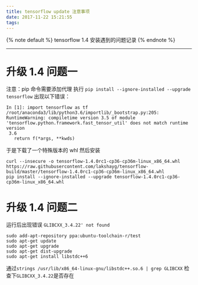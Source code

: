 ```yaml
---
title: tensorflow update 注意事项
date: 2017-11-22 15:21:55
tags:
---
```



{% note default %}
tensorflow 1.4 安装遇到的问题记录
{% endnote %}

<!--more-->

---

# 升级 1.4 问题一
注意：pip 命令需要添加代理
执行 ``pip install --ignore-installed --upgrade tensorflow`` 出现以下错误：
```
In [1]: import tensorflow as tf
/root/anaconda3/lib/python3.6/importlib/_bootstrap.py:205: RuntimeWarning: compiletime version 3.5 of module 'tensorflow.python.framework.fast_tensor_util' does not match runtime version
 3.6
   return f(*args, **kwds)
```
于是下载了一个特殊版本的 whl 然后安装
```
curl --insecure -o tensorflow-1.4.0rc1-cp36-cp36m-linux_x86_64.whl https://raw.githubusercontent.com/lakshayg/tensorflow-build/master/tensorflow-1.4.0rc1-cp36-cp36m-linux_x86_64.whl
pip install --ignore-installed --upgrade tensorflow-1.4.0rc1-cp36-cp36m-linux_x86_64.whl
```

# 升级 1.4 问题二
运行后出现错误 ``GLIBCXX_3.4.22' not found``
```
sudo add-apt-repository ppa:ubuntu-toolchain-r/test
sudo apt-get update
sudo apt-get upgrade
sudo apt-get dist-upgrade
sudo apt-get install libstdc++6
```
通过``strings /usr/lib/x86_64-linux-gnu/libstdc++.so.6 | grep GLIBCXX`` 检查下``GLIBCXX_3.4.22``是否存在
